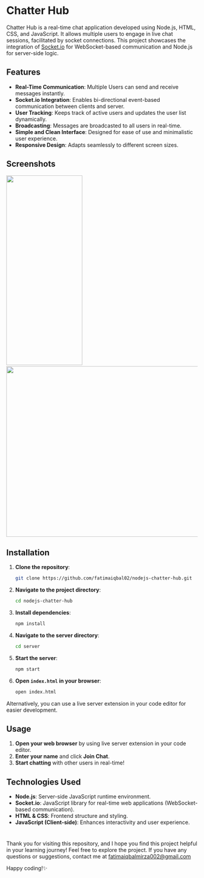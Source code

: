 # Chatter Hub

Chatter Hub is a real-time chat application developed using Node.js, HTML, CSS, and JavaScript. It allows multiple users to engage in live chat sessions, facilitated by socket connections. This project showcases the integration of [Socket.io](https://www.npmjs.com/package/socket.io) for WebSocket-based communication and Node.js for server-side logic.

## Features

- **Real-Time Communication**: Multiple Users can send and receive messages instantly.
- **Socket.io Integration**: Enables bi-directional event-based communication between clients and server.
- **User Tracking**: Keeps track of active users and updates the user list dynamically.
- **Broadcasting**: Messages are broadcasted to all users in real-time.
- **Simple and Clean Interface**: Designed for ease of use and minimalistic user experience.
- **Responsive Design**: Adapts seamlessly to different screen sizes.

## Screenshots
<img src="https://github.com/fatimaiqbal02/nodejs-chatter-hub/assets/111382869/51cec55d-ae85-4e2e-9ff8-cf9cc056eb31" height="500" width="200" >  &nbsp; <img src="https://github.com/fatimaiqbal02/nodejs-chatter-hub/assets/111382869/3abaa549-2265-4eab-b444-656f71207787" height="450" width="580">

## Installation

1. **Clone the repository**:
    ```bash
    git clone https://github.com/fatimaiqbal02/nodejs-chatter-hub.git
    ```
2. **Navigate to the project directory**:
    ```bash
    cd nodejs-chatter-hub
    ```
3. **Install dependencies**:
    ```bash
    npm install
    ```
4. **Navigate to the server directory**:
    ```bash
    cd server
    ```    
4. **Start the server**:
    ```bash
    npm start
    ```
5. **Open `index.html` in your browser**:
    ```bash
    open index.html
    ```

Alternatively, you can use a live server extension in your code editor for easier development.

## Usage

1. **Open your web browser** by using live server extension in your code editor.
2. **Enter your name** and click **Join Chat**.
3. **Start chatting** with other users in real-time!

## Technologies Used

- **Node.js**: Server-side JavaScript runtime environment.
- **Socket.io**: JavaScript library for real-time web applications (WebSocket-based communication).
- **HTML & CSS**: Frontend structure and styling.
- **JavaScript (Client-side)**: Enhances interactivity and user experience.

#
Thank you for visiting this repository, and I hope you find this project helpful in your learning journey! Feel free to explore the project. If you have any questions or suggestions, contact me at fatimaiqbalmirza002@gmail.com

Happy coding!✨
